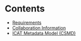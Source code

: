# Contents #

  * [Requirements](IcatRequirements.md)
  * [Collaboration Information](CollaborationInformation.md)
  * [ICAT Metadata Model (CSMD)](CSMD.md)


